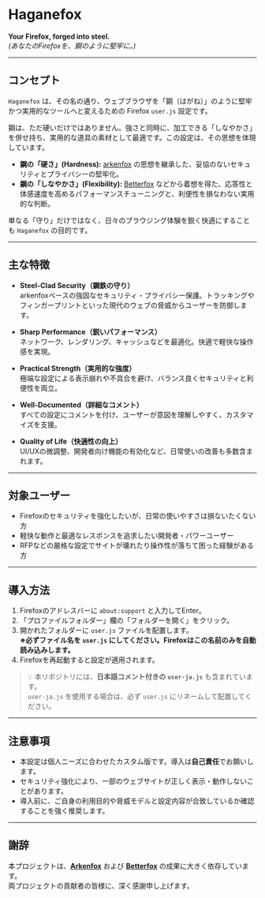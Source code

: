 # Haganefox

**Your Firefox, forged into steel.**  
*(あなたのFirefoxを、鋼のように堅牢に。)*

---

## コンセプト

`Haganefox` は、その名の通り、ウェブブラウザを「鋼（はがね）」のように堅牢かつ実用的なツールへと変えるための Firefox `user.js` 設定です。

鋼は、ただ硬いだけではありません。強さと同時に、加工できる「しなやかさ」を併せ持ち、実用的な道具の素材として最適です。この設定は、その思想を体現しています。

- **鋼の「硬さ」(Hardness):** [arkenfox](https://github.com/arkenfox/user.js) の思想を継承した、妥協のないセキュリティとプライバシーの堅牢化。
- **鋼の「しなやかさ」(Flexibility):** [Betterfox](https://github.com/yokoffing/Betterfox) などから着想を得た、応答性と体感速度を高めるパフォーマンスチューニングと、利便性を損なわない実用的な判断。

単なる「守り」だけではなく、日々のブラウジング体験を鋭く快適にすることも `Haganefox` の目的です。

---

## 主な特徴

- **Steel-Clad Security（鋼鉄の守り）**  
  arkenfoxベースの強固なセキュリティ・プライバシー保護。トラッキングやフィンガープリントといった現代のウェブの脅威からユーザーを防御します。

- **Sharp Performance（鋭いパフォーマンス）**  
  ネットワーク、レンダリング、キャッシュなどを最適化。快適で軽快な操作感を実現。

- **Practical Strength（実用的な強度）**  
  極端な設定による表示崩れや不具合を避け、バランス良くセキュリティと利便性を両立。

- **Well-Documented（詳細なコメント）**  
  すべての設定にコメントを付け、ユーザーが意図を理解しやすく、カスタマイズを支援。

- **Quality of Life（快適性の向上）**  
  UI/UXの微調整、開発者向け機能の有効化など、日常使いの改善も多数含まれます。

---

## 対象ユーザー

- Firefoxのセキュリティを強化したいが、日常の使いやすさは損ないたくない方
- 軽快な動作と最適なレスポンスを追求したい開発者・パワーユーザー
- RFPなどの厳格な設定でサイトが壊れたり操作性が落ちて困った経験がある方

---

## 導入方法

1. Firefoxのアドレスバーに `about:support` と入力してEnter。
2. 「プロファイルフォルダー」欄の「フォルダーを開く」をクリック。
3. 開かれたフォルダーに `user.js` ファイルを配置します。  
   **※必ずファイル名を `user.js` にしてください。Firefoxはこの名前のみを自動読み込みします。**
4. Firefoxを再起動すると設定が適用されます。

> 💡 本リポジトリには、**日本語コメント付きの `user-ja.js`** も含まれています。  
> `user-ja.js` を使用する場合は、必ず `user.js` にリネームして配置してください。

---

## 注意事項

- 本設定は個人ニーズに合わせたカスタム版です。導入は**自己責任**でお願いします。
- セキュリティ強化により、一部のウェブサイトが正しく表示・動作しないことがあります。
- 導入前に、ご自身の利用目的や脅威モデルと設定内容が合致しているか確認することを強く推奨します。

---

## 謝辞

本プロジェクトは、[**Arkenfox**](https://github.com/arkenfox/user.js) および [**Betterfox**](https://github.com/yokoffing/Betterfox) の成果に大きく依存しています。  
両プロジェクトの貢献者の皆様に、深く感謝申し上げます。
